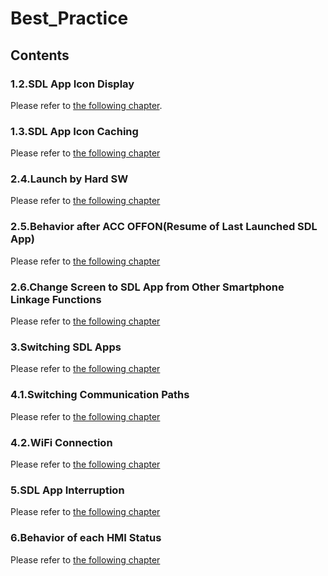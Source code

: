 # Best_Practice
## Contents

### 1.2.SDL App Icon Display
Please refer to [the following chapter](./1.2.SDL_App_Icon_Display/index.md).


### 1.3.SDL App Icon Caching
Please refer to [the following chapter](./1.3.SDL_App_Icon_Caching/index.md)


### 2.4.Launch by Hard SW
Please refer to [the following chapter](./2.4.Launch_by_Hard_SW/index.md)


### 2.5.Behavior after ACC OFFON(Resume of Last Launched SDL App)
Please refer to [the following chapter](./2.5.Behavior_after_ACC_OFFON(Resume_of_Last_Launched_SDL_App)/index.md)


### 2.6.Change Screen to SDL App from Other Smartphone Linkage Functions
Please refer to [the following chapter](./2.6.Change_Screen_to_SDL_App_from_Other_Smartphone_Linkage_Functions/index.md)


### 3.Switching SDL Apps
Please refer to [the following chapter](./3.Switching_SDL_Apps/index.md)


### 4.1.Switching Communication Paths
Please refer to [the following chapter](./4.1.Switching_Communication_Paths/index.md)


### 4.2.WiFi Connection
Please refer to [the following chapter](./4.2.WiFi_Connection/index.md)


### 5.SDL App Interruption
Please refer to [the following chapter](./5.SDL_App_Interruption/index.md)


### 6.Behavior of each HMI Status
Please refer to [the following chapter](./6.Behavior_of_each_HMI_Status/index.md)
